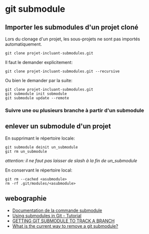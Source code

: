 # git submodule

## Importer les submodules d'un projet cloné

Lors du clonage d'un projet, les sous-projets ne sont pas importés automatiquement.

    git clone projet-incluant-submodules.git

Il faut le demander explicitement:

    git clone projet-incluant-submodules.git --recursive

Ou bien le demander par la suite:

    git clone projet-incluant-submodules.git
    git submodule init sobmodule
    git submodule update --remote


### Suivre une ou plusieurs branche à partir d'un submodule

## enlever un submodule d'un projet

En supprimant le répertoire locale:

    git submodule deinit un_submodule    
    git rm un_submodule

*attention: il ne faut pas laisser de slash à la fin de un_submodule*

En conservant le répertoire local:

    git rm --cached <asubmodule>
    rm -rf .git/modules/<asubmodule>


## webographie
  - [Documentation de la commande submodule](https://git-scm.com/docs/git-submodule)
  - [Using submodules in Git - Tutorial](http://www.vogella.com/tutorials/GitSubmodules/article.html)
  - [GETTING GIT SUBMODULE TO TRACK A BRANCH](http://www.activestate.com/blog/2014/05/getting-git-submodule-track-branch)
  - [What is the current way to remove a git submodule?](http://stackoverflow.com/questions/29850029/what-is-the-current-way-to-remove-a-git-submodule)
